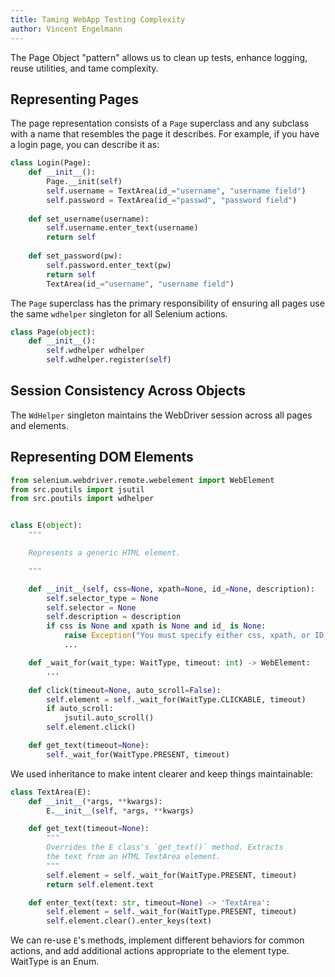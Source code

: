 ```yaml
---
title: Taming WebApp Testing Complexity
author: Vincent Engelmann
---
```


The Page Object "pattern" allows us to clean up tests, enhance logging, reuse utilities, and tame complexity.

## Representing Pages

The page representation consists of a `Page` superclass and any subclass with a name that resembles the page it describes. For example, if you have a login page, you can describe it as:

```python
class Login(Page):
    def __init__():
        Page.__init(self)
        self.username = TextArea(id_="username", "username field")
        self.password = TextArea(id_="passwd", "password field")
    
    def set_username(username):
        self.username.enter_text(username)
        return self
    
    def set_password(pw):
        self.password.enter_text(pw)
        return self
        TextArea(id_="username", "username field")
```

The `Page` superclass has the primary responsibility of ensuring all pages use the same `wdhelper` singleton for all Selenium actions.

```python
class Page(object):
    def __init__():
        self.wdhelper wdhelper
        self.wdhelper.register(self)
```

## Session Consistency Across Objects

The `WdHelper` singleton maintains the WebDriver session across all pages and elements.

## Representing DOM Elements

```python
from selenium.webdriver.remote.webelement import WebElement
from src.poutils import jsutil
from src.poutils import wdhelper


class E(object):
    """

    Represents a generic HTML element.

    """

    def __init__(self, css=None, xpath=None, id_=None, description):
        self.selector_type = None
        self.selector = None
        self.description = description
        if css is None and xpath is None and id_ is None:
            raise Exception("You must specify either css, xpath, or ID selector.")
            ...

    def _wait_for(wait_type: WaitType, timeout: int) -> WebElement:
        ...

    def click(timeout=None, auto_scroll=False):
        self.element = self._wait_for(WaitType.CLICKABLE, timeout)
        if auto_scroll:
            jsutil.auto_scroll()
        self.element.click()

    def get_text(timeout=None):
        self._wait_for(WaitType.PRESENT, timeout)
```

We used inheritance to make intent clearer and keep things maintainable:

```python
class TextArea(E):
    def __init__(*args, **kwargs):
        E.__init__(self, *args, **kwargs)

    def get_text(timeout=None):
        """
        Overrides the E class's `get_text()` method. Extracts
        the text from an HTML TextArea element.
        """
        self.element = self._wait_for(WaitType.PRESENT, timeout)
        return self.element.text 

    def enter_text(text: str, timeout=None) -> 'TextArea':
        self.element = self._wait_for(WaitType.PRESENT, timeout)
        self.element.clear().enter_keys(text)
```

We can re-use ``E``'s methods, implement different behaviors for common actions, and add additional actions appropriate to the element type.
WaitType is an Enum.
